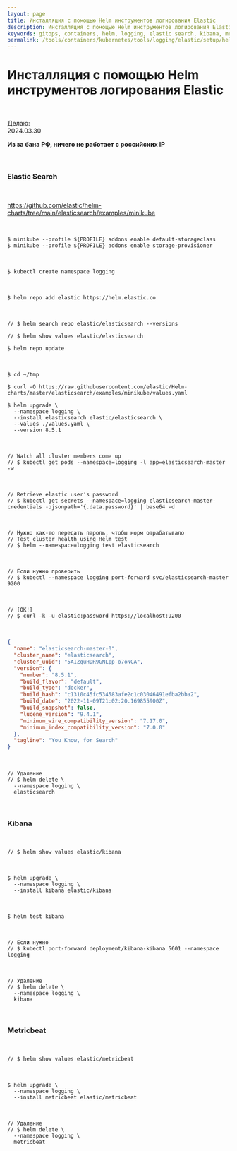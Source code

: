 ```yaml
---
layout: page
title: Инсталляция с помощью Helm инструментов логирования Elastic
description: Инсталляция с помощью Helm инструментов логирования Elastic
keywords: gitops, containers, helm, logging, elastic search, kibana, metricbeat
permalink: /tools/containers/kubernetes/tools/logging/elastic/setup/helm/
---
```


# Инсталляция с помощью Helm инструментов логирования Elastic

<br/>

Делаю:  
2024.03.30

**Из за бана РФ, ничего не работает с российских IP**

<br/>

### Elastic Search

<br/>

https://github.com/elastic/helm-charts/tree/main/elasticsearch/examples/minikube

<br/>

```
$ minikube --profile ${PROFILE} addons enable default-storageclass
$ minikube --profile ${PROFILE} addons enable storage-provisioner
```

<br/>

```
$ kubectl create namespace logging
```

<br/>

```
$ helm repo add elastic https://helm.elastic.co
```

<br/>

```
// $ helm search repo elastic/elasticsearch --versions

// $ helm show values elastic/elasticsearch

$ helm repo update
```

<br/>

```
$ cd ~/tmp

$ curl -O https://raw.githubusercontent.com/elastic/Helm-charts/master/elasticsearch/examples/minikube/values.yaml

$ helm upgrade \
  --namespace logging \
  --install elasticsearch elastic/elasticsearch \
  --values ./values.yaml \
  --version 8.5.1
```

<br/>

```
// Watch all cluster members come up
// $ kubectl get pods --namespace=logging -l app=elasticsearch-master -w
```

<br/>

```
// Retrieve elastic user's password
// $ kubectl get secrets --namespace=logging elasticsearch-master-credentials -ojsonpath='{.data.password}' | base64 -d
```

<br/>

```
// Нужно как-то передать пароль, чтобы норм отрабатывало
// Test cluster health using Helm test
// $ helm --namespace=logging test elasticsearch
```

<br/>

```
// Если нужно проверить
// $ kubectl --namespace logging port-forward svc/elasticsearch-master 9200
```

<br/>

```
// [OK!]
// $ curl -k -u elastic:password https://localhost:9200
```

<br/>

```json
{
  "name": "elasticsearch-master-0",
  "cluster_name": "elasticsearch",
  "cluster_uuid": "5AIZquHDR9GNLpp-o7oNCA",
  "version": {
    "number": "8.5.1",
    "build_flavor": "default",
    "build_type": "docker",
    "build_hash": "c1310c45fc534583afe2c1c03046491efba2bba2",
    "build_date": "2022-11-09T21:02:20.169855900Z",
    "build_snapshot": false,
    "lucene_version": "9.4.1",
    "minimum_wire_compatibility_version": "7.17.0",
    "minimum_index_compatibility_version": "7.0.0"
  },
  "tagline": "You Know, for Search"
}
```

<br/>

```
// Удаление
// $ helm delete \
  --namespace logging \
  elasticsearch
```

<br/>

### Kibana

<br/>

```
// $ helm show values elastic/kibana
```

<br/>

```
$ helm upgrade \
  --namespace logging \
  --install kibana elastic/kibana
```

<br/>

```
$ helm test kibana
```

<br/>

```
// Если нужно
// $ kubectl port-forward deployment/kibana-kibana 5601 --namespace logging
```

<br/>

```
// Удаление
// $ helm delete \
  --namespace logging \
  kibana
```

<br/>

### Metricbeat

<br/>

```
// $ helm show values elastic/metricbeat
```

<br/>

```
$ helm upgrade \
  --namespace logging \
  --install metricbeat elastic/metricbeat
```

<br/>

```
// Удаление
// $ helm delete \
  --namespace logging \
  metricbeat
```
